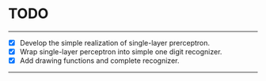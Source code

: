 # TODO

---

- [x] Develop the simple realization of single-layer prerceptron.
- [x] Wrap single-layer perceptron into simple one digit recognizer.
- [x] Add drawing functions and complete recognizer.

---

